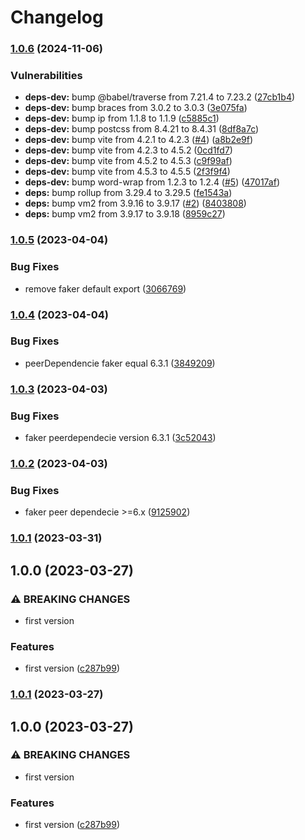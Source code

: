 # Changelog

### [1.0.6](https://github.com/DevoInc/holo/compare/1.0.5...1.0.6) (2024-11-06)


### Vulnerabilities

* **deps-dev:** bump @babel/traverse from 7.21.4 to 7.23.2 ([27cb1b4](https://github.com/DevoInc/holo/commit/27cb1b4dedf8d18012e5dab9e562995d19c89ae6))
* **deps-dev:** bump braces from 3.0.2 to 3.0.3 ([3e075fa](https://github.com/DevoInc/holo/commit/3e075fac0ca6e32e533a2d40566f304d7aac2dd4))
* **deps-dev:** bump ip from 1.1.8 to 1.1.9 ([c5885c1](https://github.com/DevoInc/holo/commit/c5885c19c66ca2fabccc010d1ee9016cd4385c08))
* **deps-dev:** bump postcss from 8.4.21 to 8.4.31 ([8df8a7c](https://github.com/DevoInc/holo/commit/8df8a7c0a0c40a513470e6fa25bab24cdae14934))
* **deps-dev:** bump vite from 4.2.1 to 4.2.3 ([#4](https://github.com/DevoInc/holo/issues/4)) ([a8b2e9f](https://github.com/DevoInc/holo/commit/a8b2e9fea2036ac9ace72293ba731bba8aaf3169))
* **deps-dev:** bump vite from 4.2.3 to 4.5.2 ([0cd1fd7](https://github.com/DevoInc/holo/commit/0cd1fd719b8c7a0b311dc724d7d0ccdd9052ed19))
* **deps-dev:** bump vite from 4.5.2 to 4.5.3 ([c9f99af](https://github.com/DevoInc/holo/commit/c9f99af835f777d8890026a77e73d8f9e1d514df))
* **deps-dev:** bump vite from 4.5.3 to 4.5.5 ([2f3f9f4](https://github.com/DevoInc/holo/commit/2f3f9f4e3e4a6cf43f9d8b8a9db4ab3ccaee744e))
* **deps-dev:** bump word-wrap from 1.2.3 to 1.2.4 ([#5](https://github.com/DevoInc/holo/issues/5)) ([47017af](https://github.com/DevoInc/holo/commit/47017af77e1847b2ae72328d75ba21639904af56))
* **deps:** bump rollup from 3.29.4 to 3.29.5 ([fe1543a](https://github.com/DevoInc/holo/commit/fe1543a03b5ee0687a6749115bce105c4c626e9c))
* **deps:** bump vm2 from 3.9.16 to 3.9.17 ([#2](https://github.com/DevoInc/holo/issues/2)) ([8403808](https://github.com/DevoInc/holo/commit/84038081b9d5996c961f6516f9ace000c21c7eb1))
* **deps:** bump vm2 from 3.9.17 to 3.9.18 ([8959c27](https://github.com/DevoInc/holo/commit/8959c270fafbd9d98f8bc4fc00549f80879bfc63))

### [1.0.5](https://github.com/DevoInc/holo/compare/1.0.4...1.0.5) (2023-04-04)


### Bug Fixes

* remove faker default export ([3066769](https://github.com/DevoInc/holo/commit/306676961f5349edd35437cbedfaee1c994ad1a6))

### [1.0.4](https://github.com/DevoInc/holo/compare/1.0.3...1.0.4) (2023-04-04)


### Bug Fixes

* peerDependencie faker  equal 6.3.1 ([3849209](https://github.com/DevoInc/holo/commit/3849209505b9684865b5795e0c60e9c48cbe791d))

### [1.0.3](https://github.com/DevoInc/holo/compare/1.0.2...1.0.3) (2023-04-03)


### Bug Fixes

* faker peerdependecie version 6.3.1 ([3c52043](https://github.com/DevoInc/holo/commit/3c520438f9da52a84c6a0c9c0e0afa727944c22f))

### [1.0.2](https://github.com/DevoInc/holo/compare/1.0.1...1.0.2) (2023-04-03)


### Bug Fixes

* faker peer dependecie >=6.x ([9125902](https://github.com/DevoInc/holo/commit/9125902404f0532205ff630148611db8cd948dbb))

### [1.0.1](https://github.com/DevoInc/holo/compare/1.0.0...1.0.1) (2023-03-31)

## 1.0.0 (2023-03-27)


### ⚠ BREAKING CHANGES

* first version

### Features

* first version ([c287b99](https://github.com/DevoInc/holo/commit/c287b99a538a5579ce953c6a3a3bfa0f4705a976))

### [1.0.1](https://github.com/DevoInc/holo/compare/1.0.0...1.0.1) (2023-03-27)

## 1.0.0 (2023-03-27)


### ⚠ BREAKING CHANGES

* first version

### Features

* first version ([c287b99](https://github.com/DevoInc/holo/commit/c287b99a538a5579ce953c6a3a3bfa0f4705a976))